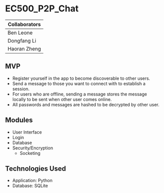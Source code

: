 # EC500_P2P_Chat

| Collaborators |
| ------------- |
| Ben Leone     |
| Dongfang Li   |
| Haoran Zheng  |

## MVP

- Register yourself in the app to become discoverable to other users.
- Send a message to those you want to connect with to establish a session.
- For users who are offline, sending a message stores the message locally to be sent when other user comes online.
- All passwords and messages are hashed to be decrypted by other user.

## Modules

- User Interface
- Login
- Database
- Security/Encryption
  - Socketing

## Technologies Used

- Application: Python
- Database: SQLite
